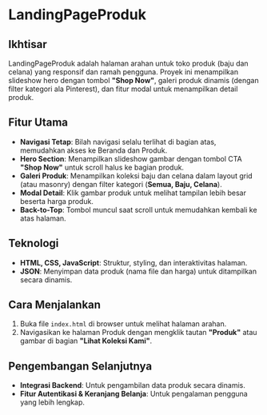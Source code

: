 # LandingPageProduk

## Ikhtisar
LandingPageProduk adalah halaman arahan untuk toko produk (baju dan celana) yang responsif dan ramah pengguna. Proyek ini menampilkan slideshow hero dengan tombol **"Shop Now"**, galeri produk dinamis (dengan filter kategori ala Pinterest), dan fitur modal untuk menampilkan detail produk.

## Fitur Utama
- **Navigasi Tetap**: Bilah navigasi selalu terlihat di bagian atas, memudahkan akses ke Beranda dan Produk.
- **Hero Section**: Menampilkan slideshow gambar dengan tombol CTA **"Shop Now"** untuk scroll halus ke bagian produk.
- **Galeri Produk**: Menampilkan koleksi baju dan celana dalam layout grid (atau masonry) dengan filter kategori (**Semua, Baju, Celana**).
- **Modal Detail**: Klik gambar produk untuk melihat tampilan lebih besar beserta harga produk.
- **Back-to-Top**: Tombol muncul saat scroll untuk memudahkan kembali ke atas halaman.

## Teknologi
- **HTML, CSS, JavaScript**: Struktur, styling, dan interaktivitas halaman.
- **JSON**: Menyimpan data produk (nama file dan harga) untuk ditampilkan secara dinamis.

## Cara Menjalankan
1. Buka file `index.html` di browser untuk melihat halaman arahan.
2. Navigasikan ke halaman Produk dengan mengklik tautan **"Produk"** atau gambar di bagian **"Lihat Koleksi Kami"**.

## Pengembangan Selanjutnya
- **Integrasi Backend**: Untuk pengambilan data produk secara dinamis.
- **Fitur Autentikasi & Keranjang Belanja**: Untuk pengalaman pengguna yang lebih lengkap.
